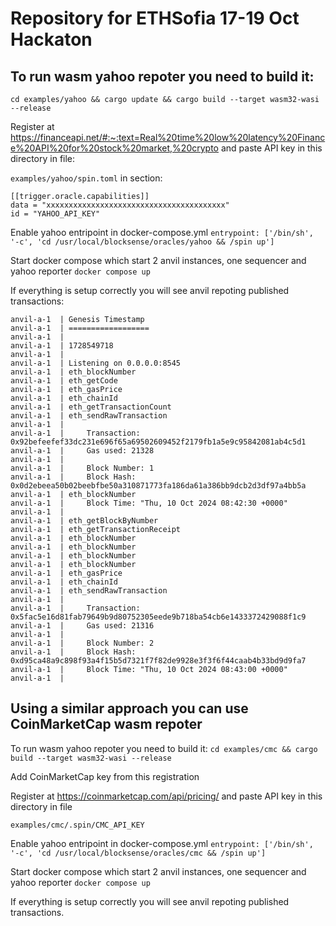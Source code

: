 # Repository for ETHSofia 17-19 Oct Hackaton


## To run wasm yahoo repoter you need to build it:
`cd examples/yahoo && cargo update && cargo build --target wasm32-wasi --release`

Register at
https://financeapi.net/#:~:text=Real%20time%20low%20latency%20Finance%20API%20for%20stock%20market,%20crypto
and paste API key in this directory in file:

`examples/yahoo/spin.toml` in section:

```
[[trigger.oracle.capabilities]]
data = "xxxxxxxxxxxxxxxxxxxxxxxxxxxxxxxxxxxxxxxx"
id = "YAHOO_API_KEY"
```


Enable yahoo entripoint in docker-compose.yml
`entrypoint: ['/bin/sh', '-c', 'cd /usr/local/blocksense/oracles/yahoo && /spin up']`

Start docker compose which start 2 anvil instances, one sequencer and yahoo reporter
`docker compose up`

If everything is setup correctly you will see anvil repoting published transactions:

```
anvil-a-1  | Genesis Timestamp
anvil-a-1  | ==================
anvil-a-1  | 
anvil-a-1  | 1728549718
anvil-a-1  | 
anvil-a-1  | Listening on 0.0.0.0:8545
anvil-a-1  | eth_blockNumber
anvil-a-1  | eth_getCode
anvil-a-1  | eth_gasPrice
anvil-a-1  | eth_chainId
anvil-a-1  | eth_getTransactionCount
anvil-a-1  | eth_sendRawTransaction
anvil-a-1  | 
anvil-a-1  |     Transaction: 0x92befeefef33dc231e696f65a69502609452f2179fb1a5e9c95842081ab4c5d1
anvil-a-1  |     Gas used: 21328
anvil-a-1  | 
anvil-a-1  |     Block Number: 1
anvil-a-1  |     Block Hash: 0x0d2ebeea50b02beebfbe50a310871773fa186da61a386bb9dcb2d3df97a4bb5a
anvil-a-1  | eth_blockNumber
anvil-a-1  |     Block Time: "Thu, 10 Oct 2024 08:42:30 +0000"
anvil-a-1  | 
anvil-a-1  | eth_getBlockByNumber
anvil-a-1  | eth_getTransactionReceipt
anvil-a-1  | eth_blockNumber
anvil-a-1  | eth_blockNumber
anvil-a-1  | eth_blockNumber
anvil-a-1  | eth_blockNumber
anvil-a-1  | eth_gasPrice
anvil-a-1  | eth_chainId
anvil-a-1  | eth_sendRawTransaction
anvil-a-1  | 
anvil-a-1  |     Transaction: 0x5fac5e16d81fab79649b9d80752305eede9b718ba54cb6e1433372429088f1c9
anvil-a-1  |     Gas used: 21316
anvil-a-1  | 
anvil-a-1  |     Block Number: 2
anvil-a-1  |     Block Hash: 0xd95ca48a9c898f93a4f15b5d7321f7f82de9928e3f3f6f44caab4b33bd9d9fa7
anvil-a-1  |     Block Time: "Thu, 10 Oct 2024 08:43:00 +0000"
anvil-a-1  | 
```

## Using a similar approach you can use CoinMarketCap wasm repoter


To run wasm yahoo repoter you need to build it:
`cd examples/cmc && cargo build --target wasm32-wasi --release`

Add CoinMarketCap key from this registration



Register at https://coinmarketcap.com/api/pricing/ and paste API key in this directory in file

`examples/cmc/.spin/CMC_API_KEY`

Enable yahoo entripoint in docker-compose.yml
`entrypoint: ['/bin/sh', '-c', 'cd /usr/local/blocksense/oracles/cmc && /spin up']`

Start docker compose which start 2 anvil instances, one sequencer and yahoo reporter
`docker compose up`

If everything is setup correctly you will see anvil repoting published transactions.



